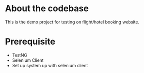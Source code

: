 # About the codebase

This is the demo project for testing on flight/hotel booking website. 

# Prerequisite

  - TestNG
  - Selenium Client
  - Set up system up with selenium client

 
